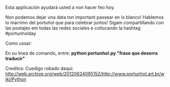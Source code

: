 Esta applicación ayudará usted a non hacer feo hoy.

Non podemos dejar una data ton important passear en lo blanco! Hablemos lo marrimo del portuñol que para celebrar juntos! Sigam compartillando con las postajes em todas las redes sociales e collocando la hashtag #portunholday	

Como ussar:

En su linea de comando, entre: **python portunhol.py "frase que deserra traducir"**

Creditos: Cuedigo robado daqui: http://web.archive.org/web/20120624095152/http://www.portunhol.art.br/wiki/Python
